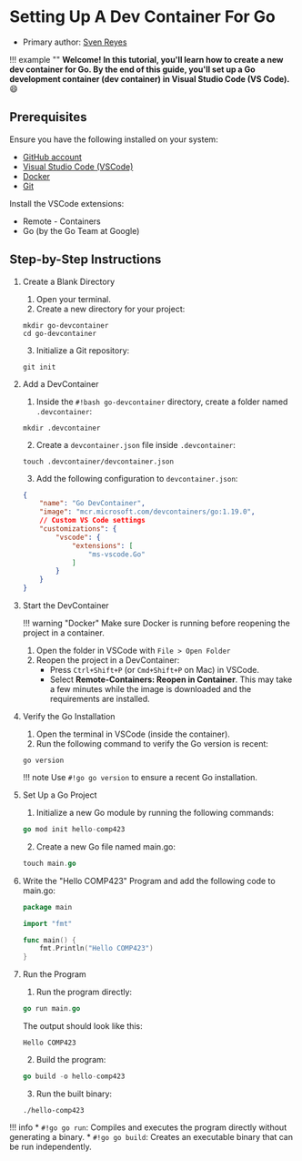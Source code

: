 # Setting Up A Dev Container For Go

* Primary author: [Sven Reyes](https://github.com/svenreyes)

!!! example ""
    **Welcome! In this tutorial, you'll learn how to create a new dev container for Go. By the end of this guide, you'll set up a Go development container (dev container) in Visual Studio Code (VS Code).** :smile:

## Prerequisites

Ensure you have the following installed on your system:

* [GitHub account](https://github.com/)
* [Visual Studio Code (VSCode)](https://code.visualstudio.com/)
* [Docker](https://www.docker.com/)
* [Git](https://git-scm.com/)

Install the VSCode extensions:

* Remote - Containers
* Go (by the Go Team at Google)

## Step-by-Step Instructions
1. Create a Blank Directory
    1. Open your terminal.
    2. Create a new directory for your project:
    ```shell
    mkdir go-devcontainer
    cd go-devcontainer
    ```
    3. Initialize a Git repository:
    ```shell
    git init
    ```
2. Add a DevContainer
    1. Inside the `#!bash go-devcontainer` directory, create a folder named `.devcontainer`:
    ```shell
    mkdir .devcontainer
    ```
    2. Create a `devcontainer.json` file inside `.devcontainer`:
    ```shell
    touch .devcontainer/devcontainer.json
    ```
    3. Add the following configuration to `devcontainer.json`:
    ```json
    {
        "name": "Go DevContainer",
        "image": "mcr.microsoft.com/devcontainers/go:1.19.0",
        // Custom VS Code settings
        "customizations": {
            "vscode": {
                "extensions": [
                    "ms-vscode.Go"
                ]
            }
        }
    }
    ```
3. Start the DevContainer

    !!! warning "Docker"
        Make sure Docker is running before reopening the project in a container.
    1. Open the folder in VSCode with `File > Open Folder`
    2. Reopen the project in a DevContainer:
        * Press `Ctrl+Shift+P` (or `Cmd+Shift+P` on Mac) in VSCode.
        * Select **Remote-Containers: Reopen in Container**. This may take a few minutes while the image is downloaded and the requirements are installed.

4. Verify the Go Installation
    1. Open the terminal in VSCode (inside the container).
    2. Run the following command to verify the Go version is recent:
    ```
    go version
    ```
    !!! note
        Use `#!go go version` to ensure a recent Go installation.
5. Set Up a Go Project
    1. Initialize a new Go module by running the following commands:
    ```go
    go mod init hello-comp423
    ```
    2. Create a new Go file named main.go:
    ```go
    touch main.go
    ```
6. Write the "Hello COMP423" Program and add the following code to main.go:
    ```go
    package main

    import "fmt"

    func main() {
        fmt.Println("Hello COMP423")
    }

    ```
7. Run the Program
    1. Run the program directly:
    ```go
    go run main.go
    ```
    The output should look like this:
    ```
    Hello COMP423
    ```
    2. Build the program:
    ```go
    go build -o hello-comp423
    ```
    3. Run the built binary:
    ```
    ./hello-comp423
    ```
!!! info
    * `#!go go run`: Compiles and executes the program directly without generating a binary.
    * `#!go go build`: Creates an executable binary that can be run independently.




